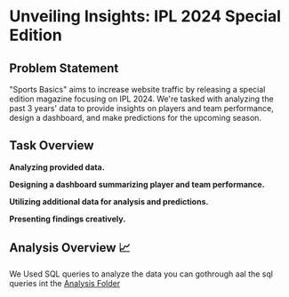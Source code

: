 # Unveiling Insights: IPL 2024 Special Edition

## Problem Statement

"Sports Basics" aims to increase website traffic by releasing a special edition magazine focusing on IPL 2024. We're tasked with analyzing the past 3 years' data to provide insights on players and team performance, design a dashboard, and make predictions for the upcoming season.

## Task Overview

**Analyzing provided data.**

**Designing a dashboard summarizing player and team performance.**

**Utilizing additional data for analysis and predictions.**

**Presenting findings creatively.**


## Analysis Overview 📈
We Used SQL queries to analyze the data 
you can gothrough aal the sql queries int the [Analysis Folder](/Analysis)
